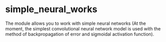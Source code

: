 # simple_neural_works
The module allows you to work with simple neural networks (At the moment, the simplest convolutional neural network model is used with the method of backpropagation of error and sigmoidal activation function).

